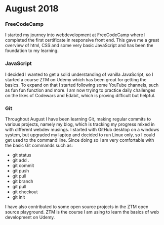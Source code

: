 # August 2018

### FreeCodeCamp 

I started my journey into webdevelopment at FreeCodeCamp where I completed the first certificate in responsive front end. This gave me a great overview of html, CSS and some very basic JavaScript and has been the foundation to my learning.

### JavaScript

I decided I wanted to get a solid understanding of vanilla JavaScript, so I started a course ZTM on Udemy which has been great for getting the basics. To expand on that I started following some YouTube channels, such as fun fun function and more. I am now trying to practice daily challenges on the likes of Codewars and Edabit, which is proving difficult but helpful.

### Git

Throughout August I have been learning Git, making regular commits to various projects, namely my blog, which is tracking my progress mixed in with different webdev musings. I started with GitHub desktop on a windows system, but upgraded my laptop and decided to run Linux only, so I could get used to the command line. Since doing so I am very comfortable with the basic Git commands such as:

- git status
- git add .
- git commit
- git push
- git pull
- git branch
- git pull
- git checkout
- git init

I have also contributed to some open source projects in the ZTM open source playground. ZTM is the course I am using to learn the basics of web development on Udemy.